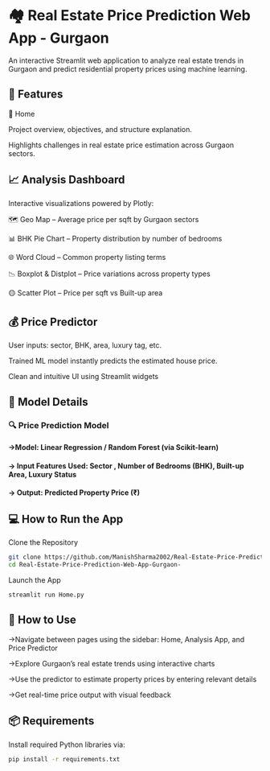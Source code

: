 
# 🏘️ Real Estate Price Prediction Web App - Gurgaon
An interactive Streamlit web application to analyze real estate trends in Gurgaon and predict residential property prices using machine learning.

## 🚀 Features
📄 Home

Project overview, objectives, and structure explanation.

Highlights challenges in real estate price estimation across Gurgaon sectors.

## 📈 Analysis Dashboard

Interactive visualizations powered by Plotly:

🗺️ Geo Map – Average price per sqft by Gurgaon sectors

📊 BHK Pie Chart – Property distribution by number of bedrooms

🌐 Word Cloud – Common property listing terms

📉 Boxplot & Distplot – Price variations across property types

🟡 Scatter Plot – Price per sqft vs Built-up area

## 💰 Price Predictor

User inputs: sector, BHK, area, luxury tag, etc.

Trained ML model instantly predicts the estimated house price.

Clean and intuitive UI using Streamlit widgets

## 🧠 Model Details
### 🔍 Price Prediction Model

#### ->Model: Linear Regression / Random Forest (via Scikit-learn)

#### -> Input Features Used: Sector , Number of Bedrooms (BHK), Built-up Area, Luxury Status 

#### -> Output: Predicted Property Price (₹)



## 💻 How to Run the App

Clone the Repository

```bash
git clone https://github.com/ManishSharma2002/Real-Estate-Price-Prediction-Web-App-Gurgaon-.git
cd Real-Estate-Price-Prediction-Web-App-Gurgaon-

```
Launch the App

```bash
streamlit run Home.py

```

## 🧭 How to Use

->Navigate between pages using the sidebar: Home, Analysis App, and Price Predictor

->Explore Gurgaon’s real estate trends using interactive charts

->Use the predictor to estimate property prices by entering relevant details

->Get real-time price output with visual feedback

## 📦 Requirements

Install required Python libraries via:

```bash 
pip install -r requirements.txt
```